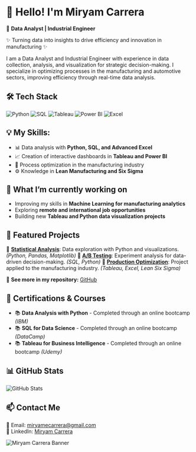 # 👋 Hello! I'm Miryam Carrera

🚀 **Data Analyst | Industrial Engineer**

✨ Turning data into insights to drive efficiency and innovation in manufacturing ✨

I am a Data Analyst and Industrial Engineer with experience in data collection, analysis, and visualization for strategic decision-making. I specialize in optimizing processes in the manufacturing and automotive sectors, improving efficiency through real-time data analysis.

## 🛠️ **Tech Stack**
![Python](https://img.shields.io/badge/Python-3776AB?style=for-the-badge&logo=python&logoColor=white)
![SQL](https://img.shields.io/badge/SQL-4479A1?style=for-the-badge&logo=postgresql&logoColor=white)
![Tableau](https://img.shields.io/badge/Tableau-E97627?style=for-the-badge&logo=tableau&logoColor=white)
![Power BI](https://img.shields.io/badge/Power%20BI-F2C811?style=for-the-badge&logo=powerbi&logoColor=black)
![Excel](https://img.shields.io/badge/Excel-217346?style=for-the-badge&logo=microsoft-excel&logoColor=white)

## 💡 **My Skills:**
- 📊 Data analysis with **Python, SQL, and Advanced Excel**
- 📈 Creation of interactive dashboards in **Tableau and Power BI**
- 🔧 Process optimization in the manufacturing industry
- ⚙️ Knowledge in **Lean Manufacturing and Six Sigma**

## 🔧 **What I’m currently working on**
- Improving my skills in **Machine Learning for manufacturing analytics**
- Exploring **remote and international job opportunities**
- Building new **Tableau and Python data visualization projects**

## 📌 **Featured Projects**

🔹 **[Statistical Analysis](#)**: Data exploration with Python and visualizations. *(Python, Pandas, Matplotlib)*
🔹 **[A/B Testing](#)**: Experiment analysis for data-driven decision-making. *(SQL, Python)*
🔹 **[Production Optimization](#)**: Project applied to the manufacturing industry. *(Tableau, Excel, Lean Six Sigma)*

📂 **See more in my repository:** [GitHub](https://github.com/MiryamCarrera91)

## 📜 **Certifications & Courses**
- 📚 **Data Analysis with Python** - Completed through an online bootcamp *(IBM)*
- 📚 **SQL for Data Science** - Completed through an online bootcamp *(DataCamp)*
- 📚 **Tableau for Business Intelligence** - Completed through an online bootcamp *(Udemy)*

## 📊 **GitHub Stats**
![GitHub Stats](https://github-readme-stats.vercel.app/api?username=MiryamCarrera91&show_icons=true&theme=dracula)

## 📫 **Contact Me**
📧 Email: miryamecarrera@gmail.com  
💼 LinkedIn: [Miryam Carrera](https://www.linkedin.com/in/miryamcarrera91/)

![Miryam Carrera Banner](https://github.com/user-attachments/assets/ea66d650-39fd-4c5c-860b-a698ec86e2d4)

